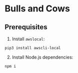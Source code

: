 # Bulls and Cows

## Prerequisites 

1. Install `awslocal`:

```
pip3 install awscli-local
```

2. Install Node.js dependencies:

```
npm i
```